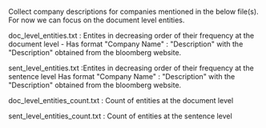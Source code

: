 Collect company descriptions for companies mentioned in the below file(s). For now we can focus on the document level entities.

doc_level_entities.txt :  Entites in decreasing order of their frequency at the document level
                          - Has format "Company Name" : "Description" with the "Description" obtained from the bloomberg website.
                        
sent_level_entities.txt :Entites in decreasing order of their frequency at the sentence level
                         Has format "Company Name" : "Description" with the "Description" obtained from the bloomberg website.
                         
doc_level_entities_count.txt : Count of entities at the document level

sent_level_entities_count.txt : Count of entities at the sentence level
